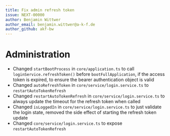 ```yaml
---
title: Fix admin refresh token
issue: NEXT-00000
author: Benjamin Wittwer
author_email: benjamin.wittwer@a-k-f.de
author_github: akf-bw
---
```

# Administration
* Changed `startBootProcess` in `core/application.ts` to call `loginService.refreshToken()` before `bootFullApplication`, if the access token is expired, to ensure the bearer authentication object is valid
* Changed `autoRefreshToken` in `core/service/login.service.ts` to `restartAutoTokenRefresh`
* Changed `restartAutoTokenRefresh` in `core/service/login.service.ts` to always update the timeout for the refresh token when called
* Changed `isLoggedIn` in `core/service/login.service.ts` to just validate the login state, removed the side effect of starting the refresh token update
* Changed `core/service/login.service.ts` to expose `restartAutoTokenRefresh`
